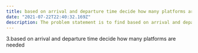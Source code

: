 ```yaml
---
title: based on arrival and departure time decide how many platforms are needed
date: "2021-07-22T22:40:32.169Z"
description: The problem statement is to find based on arrival and departure time decide how many platforms are needed
---
```


3.based on arrival and departure time decide how many platforms are needed
